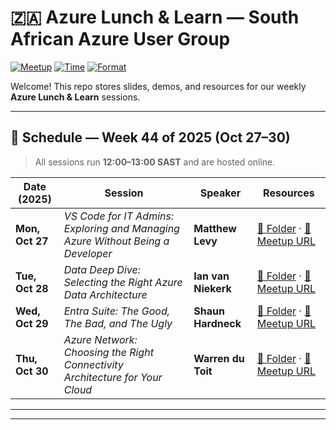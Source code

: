 # 🇿🇦 Azure Lunch & Learn — South African Azure User Group

[![Meetup](https://img.shields.io/badge/Meetup-Azure%20User%20Group%20South%20Africa-red?logo=meetup)](https://www.meetup.com/azure-user-group-southafrica/)
[![Time](https://img.shields.io/badge/Time-12:00%E2%80%9313:00%20SAST-blue)](#schedule)
[![Format](https://img.shields.io/badge/Format-Online-lightgrey)](#schedule)

Welcome! This repo stores slides, demos, and resources for our weekly **Azure Lunch & Learn** sessions.

---

## 🔔 Schedule — Week 44 of 2025 (Oct 27–30)

> All sessions run **12:00–13:00 SAST** and are hosted online.

| Date (2025) | Session | Speaker | Resources |
|---|---|---|---|
| **Mon, Oct 27** | *VS Code for IT Admins: Exploring and Managing Azure Without Being a Developer* | **Matthew Levy** | [📂 Folder](https://github.com/nicolasblank/AZMGZA/tree/main/2025/August/Teams%20Meeting_%20VS%20Code%20for%20IT%20Admins_%20Exploring%20and%20Managing%20Azure%20Without%20Being%20a%20Developer)  · [🔗 Meetup URL](https://www.meetup.com/azure-user-group-southafrica/events/311438333/) |
| **Tue, Oct 28** | *Data Deep Dive: Selecting the Right Azure Data Architecture* | **Ian van Niekerk** | [📂 Folder](https://github.com/nicolasblank/AZMGZA/tree/main/2025/August/Teams%20Meeting_%20Data%20Deep%20Dive_%20Selecting%20the%20Right%20Azure%20Data%20Architecture) · [🔗 Meetup URL](https://www.meetup.com/azure-user-group-southafrica/events/311438208/)|
| **Wed, Oct 29** | *Entra Suite: The Good, The Bad, and The Ugly* | **Shaun Hardneck** | [📂 Folder](https://github.com/nicolasblank/AZMGZA/tree/main/2025/August/Teams%20Meeting_%20Entra%20Suite_%20The%20Good,%20The%20Bad,%20and%20The%20Ugly)  · [🔗 Meetup URL](https://www.meetup.com/azure-user-group-southafrica/events/311440337/)|
| **Thu, Oct 30** | *Azure Network: Choosing the Right Connectivity Architecture for Your Cloud* | **Warren du Toit** | [📂 Folder](https://github.com/nicolasblank/AZMGZA/tree/main/2025/August/Teams%20Meeting_%20Azure%20Network_%20Choosing%20the%20Right%20Connectivity%20Architecture%20for%20Your%20Cloud) · [🔗 Meetup URL](https://www.meetup.com/azure-user-group-southafrica/events/311522258/)|

---


---
